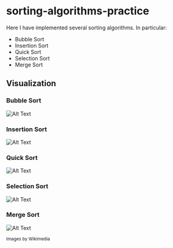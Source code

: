 # sorting-algorithms-practice

Here I have implemented several sorting algorithms. In particular:

- Bubble Sort
- Insertion Sort
- Quick Sort
- Selection Sort
- Merge Sort

## Visualization

### Bubble Sort

![Alt Text](https://upload.wikimedia.org/wikipedia/commons/5/54/Sorting_bubblesort_anim.gif)

### Insertion Sort

![Alt Text](https://upload.wikimedia.org/wikipedia/commons/2/24/Sorting_insertion_sort_anim.gif)

### Quick Sort

![Alt Text](https://upload.wikimedia.org/wikipedia/commons/6/6a/Sorting_quicksort_anim.gif)

### Selection Sort

![Alt Text](https://upload.wikimedia.org/wikipedia/commons/3/3e/Sorting_selection_sort_anim.gif)

### Merge Sort

![Alt Text](https://upload.wikimedia.org/wikipedia/commons/c/cc/Merge-sort-example-300px.gif?20151222172210)

<sub>Images by Wikimedia<sub>
